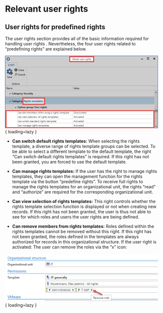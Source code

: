 # Relevant user rights

## User rights for predefined rights

The user rights section provides all of the basic information required for handling user rights . Nevertheless, the four user rights related to “predefining rights” are explained below.

![picture global user rights](/assets/en/permission/predefined_rights/relevant_user_rights/relevant_user_rights_1.png){ loading=lazy }

- **Can switch default rights templates:** When selecting the rights template, a diverse range of rights template groups can be selected. To be able to select a different template to the default template, the right “Can switch default rights templates” is required. If this right has not been granted, you are forced to use the default template.

- **Can manage rights templates:** If the user has the right to manage rights templates, they can open the management function for the rights template via the button “predefine rights”. To receive full rights to manage the rights templates for an organizational unit, the rights “read” and “authorize” are required for the corresponding organizational unit.

- **Can view selection of rights templates:** This right controls whether the rights template selection function is displayed or not when creating new records. If this right has not been granted, the user is thus not able to see for which roles and users the user rights are being defined.

- **Can remove members from rights templates:** Roles defined within the rights templates cannot be removed without this right. If this right has not been granted, the roles defined in the templates are always authorized for records in this organizational structure. If the user right is activated: The user can remove the roles via the “x” icon:

![picture remove role](/assets/en/permission/predefined_rights/relevant_user_rights/relevant_user_rights_2.png){ loading=lazy }
